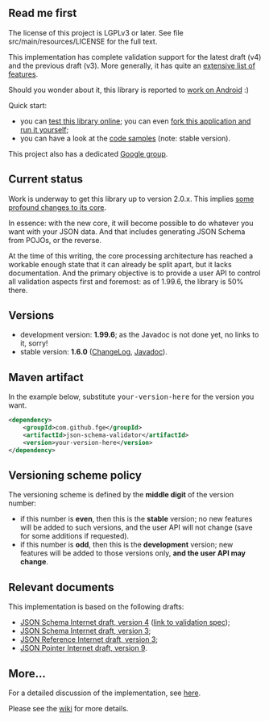 <h2>Read me first</h2>

<p>The license of this project is LGPLv3 or later. See file src/main/resources/LICENSE for the full
text.</p>

<p>This implementation has complete validation support for the latest draft (v4) and the previous
draft (v3). More generally, it has quite an <a
href="https://github.com/fge/json-schema-validator/wiki/Features">extensive list of features</a>.<p>

<p>Should you wonder about it, this library is reported to <a
href="http://stackoverflow.com/questions/14511468/java-android-validate-string-json-against-string-schema">work
on Android</a> :)</p>

<p>Quick start:</p>

<ul>
    <li>you can <a href="http://json-schema-validator.herokuapp.com">test this library online</a>;
    you can even <a href="https://github.com/fge/json-schema-validator-demo">fork this application
    and run it yourself</a>;</li>
    <li>you can have a look at the <a
    href="http://fge.github.com/json-schema-validator/stable/index.html?org/eel/kitchen/jsonschema/examples/package-summary.html">code
    samples</a> (note: stable version).</li>
</ul>


<p>This project also has a dedicated <a
href="https://groups.google.com/forum/?fromgroups#!forum/json-schema-validator">Google
group</a>.</p>

<h2>Current status</h2>

<p>Work is underway to get this library up to version 2.0.x. This implies <a
href="https://github.com/fge/json-schema-validator/wiki/Roadmap">some profound changes to its
core</a>.

<p>In essence: with the new core, it will become possible to do whatever you want with your JSON
data. And that includes generating JSON Schema from POJOs, or the reverse.</p>

<p>At the time of this writing, the core processing architecture has reached a workable enough state
that it can already be split apart, but it lacks documentation. And the primary objective is to
provide a user API to control all validation aspects first and foremost: as of 1.99.6, the library
is 50% there.</p>

<h2>Versions</h2>

<ul>
    <li>development version: <b>1.99.6</b>; as the Javadoc is not done yet, no links to it, sorry!</li>
    <li>stable version: <b>1.6.0</b> (<a
    href="https://github.com/fge/json-schema-validator/wiki/ChangeLog.stable">ChangeLog</a>, <a
    href="http://fge.github.com/json-schema-validator/stable/index.html">Javadoc</a>).</li>
</ul>

<h2>Maven artifact</h2>

<p>In the example below, substitute <tt>your-version-here</tt> for the version you want.</p>

```xml
<dependency>
    <groupId>com.github.fge</groupId>
    <artifactId>json-schema-validator</artifactId>
    <version>your-version-here</version>
</dependency>
```

<h2>Versioning scheme policy</h2>

<p>The versioning scheme is defined by the <b>middle digit</b> of the version number:</p>

* if this number is <b>even</b>, then this is the <b>stable</b> version; no new features will be
  added to such versions, and the user API will not change (save for some additions if requested).
* if this number is <b>odd</b>, then this is the <b>development</b> version; new features will be
  added to those versions only, <b>and the user API may change</b>.

<h2>Relevant documents</h2>

<p>This implementation is based on the following drafts:</p>

* <a href="http://tools.ietf.org/html/draft-zyp-json-schema-04">JSON Schema Internet draft, version
  4</a> (<a href="http://tools.ietf.org/html/draft-fge-json-schema-validation-00">link to validation
  spec</a>);
* <a href="http://tools.ietf.org/html/draft-zyp-json-schema-03">JSON Schema Internet draft, version
  3</a>;
* <a href="http://tools.ietf.org/html/draft-pbryan-zyp-json-ref-03">JSON Reference Internet draft,
  version 3</a>;
* <a href="http://tools.ietf.org/html/draft-ietf-appsawg-json-pointer-09">JSON Pointer Internet
  draft, version 9</a>.

<h2>More...</h2>

<p>For a detailed discussion of the implementation, see <a
href="https://github.com/fge/json-schema-validator/wiki/Status">here</a>.</p>

<p>Please see the <a href="https://github.com/fge/json-schema-validator/wiki/">wiki</a> for more
details.</p>

